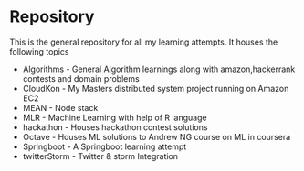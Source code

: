 Repository
==========

This is the general repository for all my learning attempts. It houses the following topics

* Algorithms - General Algorithm learnings along with amazon,hackerrank contests and domain problems
* CloudKon - My Masters distributed system project running on Amazon EC2
* MEAN - Node stack 
* MLR - Machine Learning with help of R language
* hackathon - Houses hackathon contest solutions
* Octave  - Houses ML solutions to Andrew NG course on ML in coursera
* Springboot - A Springboot learning attempt
* twitterStorm - Twitter & storm Integration
